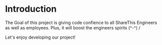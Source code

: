 Introduction
============
The Goal of this project is giving code confience to all ShareThis Engineers as well as employees. Plus, it will boost the engineers spirits (^-^) /

Let's enjoy developing our project!

